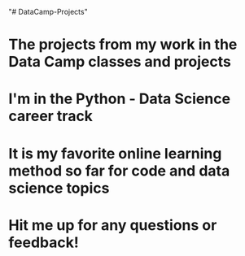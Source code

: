 "# DataCamp-Projects" 
# The projects from my work in the Data Camp classes and projects
# I'm in the Python - Data Science career track
# It is my favorite online learning method so far for code and data science topics
# Hit me up for any questions or feedback!
